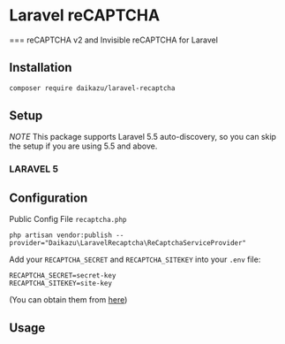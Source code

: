 # Laravel reCAPTCHA
===
reCAPTCHA v2 and Invisible reCAPTCHA for Laravel

## Installation
```bash
composer require daikazu/laravel-recaptcha
```
## Setup
*NOTE* This package supports Laravel 5.5 auto-discovery, so you can skip the setup if you are using 5.5 and above.

### LARAVEL 5





## Configuration

Public Config File `recaptcha.php`
```ssh
php artisan vendor:publish --provider="Daikazu\LaravelRecaptcha\ReCaptchaServiceProvider"

```
Add your `RECAPTCHA_SECRET` and `RECAPTCHA_SITEKEY` into your `.env` file:

```ssh
RECAPTCHA_SECRET=secret-key
RECAPTCHA_SITEKEY=site-key
```
(You can obtain them from [here](https://www.google.com/recaptcha/admin))

## Usage
